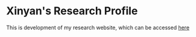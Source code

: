 # Xinyan's Research Profile 
This is development of my research website, which can be accessed [here](https://xy2119.github.io)
